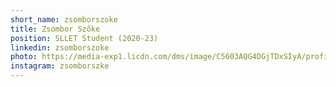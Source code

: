 ```yaml
---
short_name: zsomborszoke
title: Zsombor Szőke
position: SLLET Student (2020-23)
linkedin: zsomborszoke
photo: https://media-exp1.licdn.com/dms/image/C5603AQG4DGjTDxSIyA/profile-displayphoto-shrink_800_800/0/1574548751236?e=1641427200&v=beta&t=HhlwFuo6ylew2WK_9q1FYMRwe9nXjBMjydzu1S-xxUo
instagram: zsomborszke
---
```

